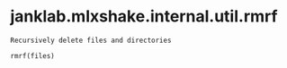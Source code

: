 # janklab.mlxshake.internal.util.rmrf

```text
Recursively delete files and directories

rmrf(files)


```

